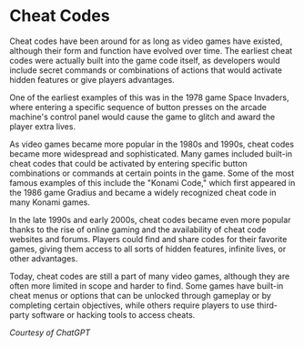 # Cheat Codes

Cheat codes have been around for as long as video games have existed, although their form and function have evolved over time. The earliest cheat codes were actually built into the game code itself, as developers would include secret commands or combinations of actions that would activate hidden features or give players advantages.

One of the earliest examples of this was in the 1978 game Space Invaders, where entering a specific sequence of button presses on the arcade machine's control panel would cause the game to glitch and award the player extra lives.

As video games became more popular in the 1980s and 1990s, cheat codes became more widespread and sophisticated. Many games included built-in cheat codes that could be activated by entering specific button combinations or commands at certain points in the game. Some of the most famous examples of this include the "Konami Code," which first appeared in the 1986 game Gradius and became a widely recognized cheat code in many Konami games.

In the late 1990s and early 2000s, cheat codes became even more popular thanks to the rise of online gaming and the availability of cheat code websites and forums. Players could find and share codes for their favorite games, giving them access to all sorts of hidden features, infinite lives, or other advantages.

Today, cheat codes are still a part of many video games, although they are often more limited in scope and harder to find. Some games have built-in cheat menus or options that can be unlocked through gameplay or by completing certain objectives, while others require players to use third-party software or hacking tools to access cheats.

_Courtesy of ChatGPT_
